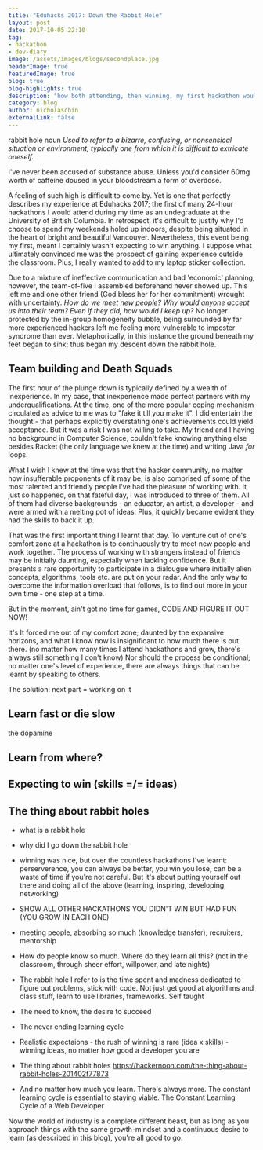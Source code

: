 ```yaml
---
title: "Eduhacks 2017: Down the Rabbit Hole"
layout: post
date: 2017-10-05 22:10
tag:
- hackathon
- dev-diary
image: /assets/images/blogs/secondplace.jpg
headerImage: true
featuredImage: true
blog: true 
blog-highlights: true
description: "how both attending, then winning, my first hackathon would set the tone for the rest of my studenthood"
category: blog
author: nicholaschin
externalLink: false
---
```


rabbit hole 
noun 
*Used to refer to a bizarre, confusing, or nonsensical situation or environment, typically one from which it is difficult to extricate oneself.*

I've never been accused of substance abuse. Unless you'd consider 60mg worth of caffeine doused in your bloodstream a form of overdose.

A feeling of such high is difficult to come by. Yet is one that perfectly describes my experience at Eduhacks 2017; the first of many 24-hour hackathons I would attend during my time as an undegraduate at the University of British Columbia. In retrospect, it's difficult to justify why I'd choose to spend my weekends holed up indoors, despite being situated in the heart of bright and beautiful Vancouver. Nevertheless, this event being my first, meant I certainly wasn't expecting to win anything. I suppose what ultimately convinced me was the prospect of gaining experience outside the classroom. Plus, I really wanted to add to my laptop sticker collection.

Due to a mixture of ineffective communication and bad 'economic' planning, however, the team-of-five I assembled beforehand never showed up. This left me and one other friend (God bless her for her commitment) wrought with uncertainty. *How do we meet new people? Why would anyone accept us into their team? Even if they did, how would I keep up?* No longer protected by the in-group homogeneity bubble, being surrounded by far more experienced hackers left me feeling more vulnerable to imposter syndrome than ever. Metaphorically, in this instance the ground beneath my feet began to sink; thus began my descent down the rabbit hole.

## Team building and Death Squads

The first hour of the plunge down is typically defined by a wealth of inexperience. In my case, that inexperience made perfect partners with my underqualifications.  At the time, one of the more popular coping mechanism circulated as advice to me was to "fake it till you make it". I did entertain the thought - that perhaps explicitly overstating one's achievements could yield acceptance. But it was a risk I was not willing to take. My friend and I having no background in Computer Science, couldn't fake knowing anything else besides Racket (the only language we knew at the time) and writing Java *for* loops.

What I wish I knew at the time was that the hacker community, no matter how insufferable proponents of it may be, is also comprised of some of the most talented and friendly people I've had the pleasure of working with. It just so happened, on that fateful day, I was introduced to three of them. All of them had diverse backgrounds - an educator, an artist, a developer - and were armed with a melting pot of ideas. Plus, it quickly became evident they had the skills to back it up. 

That was the first important thing I learnt that day. To venture out of one's comfort zone at a hackathon is to continuously try to meet new people and work together. The process of working with strangers instead of friends may be initially daunting, especially when lacking confidence. But it presents a rare opportunity to participate in a dialougue where initially alien concepts, algorithms, tools etc. are put on your radar. And the only way to overcome the information overload that follows, is to find out more in your own time - one step at a time.




But in the moment, ain't got no time for games, CODE AND FIGURE IT OUT NOW! 

It's
It forced me out of my comfort zone; daunted by the expansive horizons, and what I know now is insignificant to how much there is out there. (no matter how many times I attend hackathons and grow, there's always still something I don't know)
Nor should the process be conditional; no matter one's level of experience, there are always things that can be learnt by speaking to others.

The solution: next part = working on it

## Learn fast or die slow 

the dopamine 

## Learn from where?

## Expecting to win (skills =/= ideas)

## The thing about rabbit holes
- what is a rabbit hole
- why did I go down the rabbit hole
- winning was nice, but over the countless hackathons I've learnt: perserverence, you can always be better, you win you lose, can be a waste of time if you're not careful. But it's about putting yourself out there and doing all of the above (learning, inspiring, developing, networking) 
- SHOW ALL OTHER HACKATHONS YOU DIDN'T WIN BUT HAD FUN (YOU GROW IN EACH ONE)

- meeting people, absorbing so much (knowledge transfer), recruiters, mentorship 

- How do people know so much. Where do they learn all this? (not in the classroom, through sheer effort, willpower, and late nights)
- The rabbit hole I refer to is the time spent and madness dedicated to figure out problems, stick with code. Not just get good at algorithms and class stuff, learn to use libraries, frameworks. Self taught
- The need to know, the desire to succeed
- The never ending learning cycle 

- Realistic expectaions - the rush of winning is rare (idea x skills) - winning ideas, no matter how good a developer you are 

- The thing about rabbit holes https://hackernoon.com/the-thing-about-rabbit-holes-201402f77873 

- And no matter how much you learn. There's always more. The constant learning cycle is essential to staying viable. 
The Constant Learning Cycle of a Web Developer 


Now the world of industry is a complete different beast, but as long as you approach things with the same growth-mindset and a continuous desire to learn (as described in this blog), you're all good to go. 